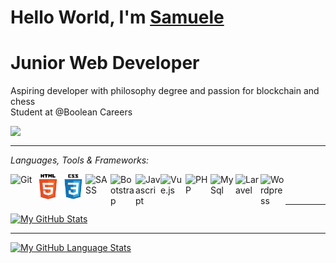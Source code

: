 # Hello World, I'm [Samuele](https://github.com/SamuelePassiatore)

# Junior Web Developer

Aspiring developer with philosophy degree and passion for blockchain and chess 
<br/>
Student at @Boolean Careers

[<img align="left" src="https://static.licdn.com/sc/h/al2o9zrvru7aqj8e1x2rzsrca" width="35">](https://www.linkedin.com/in/samuele-passiatore-dev)

<br/>

---

*Languages, Tools & Frameworks:*

<img align='left' alt='Git' title="Git" src="https://i.pinimg.com/originals/01/e5/00/01e500fca29c045d432b64f285f9c229.png" width='40'>
<img align='left' alt='HTML' title="HTML 5" src="https://raw.githubusercontent.com/github/explore/80688e429a7d4ef2fca1e82350fe8e3517d3494d/topics/html/html.png" width='40'>
<img align='left' alt='CSS' title="CSS 3" src="https://raw.githubusercontent.com/github/explore/80688e429a7d4ef2fca1e82350fe8e3517d3494d/topics/css/css.png" width='40'>
<img align='left' alt='SASS' title="SCSS" src="https://sass-lang.com/assets/img/styleguide/seal-color-aef0354c.png" width='40'>
<img align='left' alt='Bootstrap' title="Bootstrap" src="https://getbootstrap.com/docs/5.0/assets/brand/bootstrap-logo.svg" width='40'>
<img align='left' alt='Javascript' title="Javascript" src="https://cdn-icons-png.flaticon.com/512/5968/5968292.png" width="40">
<img align='left' alt='Vue.js' title="Vue.js" src="https://vuejs.org/images/logo.png" width='40'>
<img align='left' alt='PHP' title="PHP" src="https://www.php.net/images/logos/php-logo-white.svg" width='40'>
<img align='left' alt='MySql' title="MySQL" src="https://www.freepnglogos.com/uploads/logo-mysql-png/logo-mysql-mysql-logo-png-images-are-download-crazypng-21.png" width='40'>
<img align='left' alt='Laravel' title="Laravel" src="https://upload.wikimedia.org/wikipedia/commons/thumb/9/9a/Laravel.svg/1200px-Laravel.svg.png" width='40'>
<img align='left' alt='Wordpress' title='Wordpress' src="https://cdn-icons-png.flaticon.com/512/174/174881.png" alt="wordpress" width="40">
<br/>
<br/>

---

[![My GitHub Stats](https://github-readme-stats.vercel.app/api/?username=SamuelePassiatore&count_private=true&theme=apprentice&showicons=true)]()

---

[![My GitHub Language Stats](https://github-readme-stats.vercel.app/api/top-langs/?username=SamuelePassiatore&langs_count=5&theme=apprentice)]()




